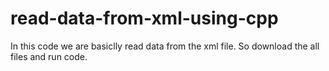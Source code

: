 # read-data-from-xml-using-cpp

In this code we are basiclly read data from the xml file. So download the all files and run code.
